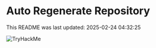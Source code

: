 # Auto Regenerate Repository

This README was last updated: 2025-02-24 04:32:25

 ![TryHackMe](https://tryhackme.com/badge/533634)